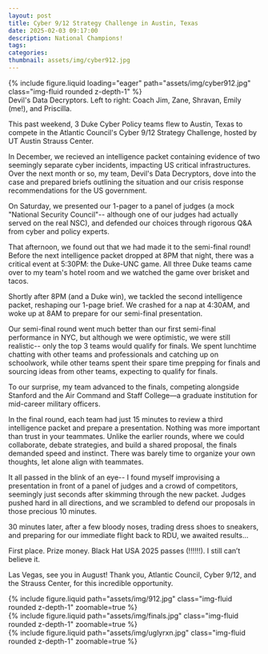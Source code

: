 ```yaml
---
layout: post
title: Cyber 9/12 Strategy Challenge in Austin, Texas
date: 2025-02-03 09:17:00
description: National Champions!
tags: 
categories: 
thumbnail: assets/img/cyber912.jpg
---
```

<div class="row mt-3">
    <div class="col-sm mt-3 mt-md-0">
        {% include figure.liquid loading="eager" path="assets/img/cyber912.jpg" class="img-fluid rounded z-depth-1" %}
    </div>
</div>
<div class="caption">
    Devil's Data Decryptors. Left to right: Coach Jim, Zane, Shravan, Emily (me!), and Priscilla. 
</div>

This past weekend, 3 Duke Cyber Policy teams flew to Austin, Texas to compete in the Atlantic Council's Cyber 9/12 Strategy Challenge, hosted by UT Austin Strauss Center. 

In December, we recieved an intelligence packet containing evidence of two seemingly separate cyber incidents, impacting US critical infrastructures. Over the next month or so, my team, Devil's Data Decryptors, dove into the case and prepared briefs outlining the situation and our crisis response recommendations for the US government. 

On Saturday, we presented our 1-pager to a panel of judges (a mock "National Security Council"-- although one of our judges had actually served on the real NSC), and defended our choices through rigorous Q&A from cyber and policy experts. 

That afternoon, we found out that we had made it to the semi-final round! Before the next intelligence packet dropped at 8PM that night, there was a critical event at 5:30PM: the Duke-UNC game. All three Duke teams came over to my team's hotel room and we watched the game over brisket and tacos. 

Shortly after 8PM (and a Duke win), we tackled the second intelligence packet, reshaping our 1-page brief. We crashed for a nap at 4:30AM, and woke up at 8AM to prepare for our semi-final presentation. 

Our semi-final round went much better than our first semi-final performance in NYC, but although we were optimistic, we were still realistic-- only the top 3 teams would qualify for finals. We spent lunchtime chatting with other teams and professionals and catching up on schoolwork, while other teams spent their spare time prepping for finals and sourcing ideas from other teams, expecting to qualify for finals.

To our surprise, my team advanced to the finals, competing alongside Stanford and the Air Command and Staff College—a graduate institution for mid-career military officers.

In the final round, each team had just 15 minutes to review a third intelligence packet and prepare a presentation. Nothing was more important than trust in your teammates. Unlike the earlier rounds, where we could collaborate, debate strategies, and build a shared proposal, the finals demanded speed and instinct. There was barely time to organize your own thoughts, let alone align with teammates.

It all passed in the blink of an eye-- I found myself improvising a presentation in front of a panel of judges and a crowd of competitors, seemingly just seconds after skimming through the new packet. Judges pushed hard in all directions, and we scrambled to defend our proposals in those precious 10 minutes. 

30 minutes later, after a few bloody noses, trading dress shoes to sneakers, and preparing for our immediate flight back to RDU, we awaited results...

First place. Prize money. Black Hat USA 2025 passes (!!!!!!). I still can’t believe it.

Las Vegas, see you in August! Thank you, Atlantic Council, Cyber 9/12, and the Strauss Center, for this incredible opportunity. 

<div class="row mt-3">
    <div class="col-sm mt-3 mt-md-0">
        {% include figure.liquid path="assets/img/912.jpg" class="img-fluid rounded z-depth-1" zoomable=true %}
    </div>
    <div class="col-sm mt-3 mt-md-0">
        {% include figure.liquid path="assets/img/finals.jpg" class="img-fluid rounded z-depth-1" zoomable=true %}
    </div>
    <div class="col-sm mt-3 mt-md-0">
        {% include figure.liquid path="assets/img/uglyrxn.jpg" class="img-fluid rounded z-depth-1" zoomable=true %}
    </div>
</div>

